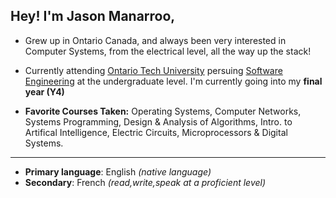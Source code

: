 ## Hey! I'm Jason Manarroo, 
* Grew up in Ontario Canada, and always been very interested in Computer Systems, from the electrical level, all the way up the stack!

- Currently attending [Ontario Tech University](https://ontariotechu.ca/) persuing [Software Engineering](https://ontariotechu.ca/programs/undergraduate/engineering/software-engineering/index.php) at the undergraduate level. I'm currently going into my **final year (Y4)**

- **Favorite Courses Taken:** Operating Systems, Computer Networks, Systems Programming, Design & Analysis of Algorithms, Intro. to Artifical Intelligence, Electric Circuits, Microprocessors & Digital Systems.

---

- **Primary language**: English *(native language)*
- **Secondary**: French *(read,write,speak at a proficient level)*
